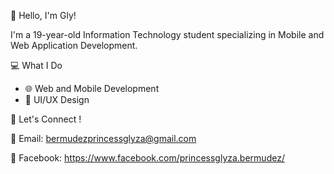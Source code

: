 👋 Hello, I'm Gly!

I'm a 19-year-old Information Technology student specializing in Mobile and Web Application Development. 

💻 What I Do

 - 🌐 Web and Mobile Development
 - 🎨 UI/UX Design

🤝 Let's Connect !

💌 Email: bermudezprincessglyza@gmail.com

📘 Facebook: https://www.facebook.com/princessglyza.bermudez/
